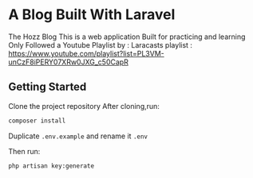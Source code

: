 # A Blog Built With Laravel
The Hozz Blog This is a web application Built for practicing and learning Only Followed a Youtube Playlist by : Laracasts
playlist : https://www.youtube.com/playlist?list=PL3VM-unCzF8iPERY07XRw0JXG_c50CapR

## Getting Started
Clone the project repository 
After cloning,run:

```bash
composer install
```

Duplicate `.env.example` and rename it `.env`

Then run:

```bash
php artisan key:generate
```
